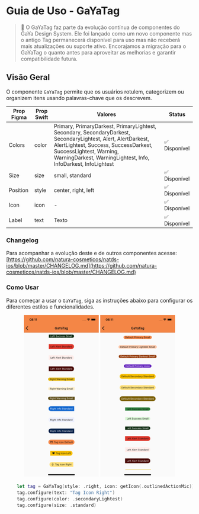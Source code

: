 # Guia de Uso - GaYaTag

> 📢 O GaYaTag faz parte da evolução contínua de componentes do GaYa Design System. Ele foi lançado como um novo componente mas o antigo Tag permanecerá disponível para uso mas não receberá mais atualizações ou suporte ativo. Encorajamos a migração para o GaYaTag o quanto antes para aproveitar as melhorias e garantir compatibilidade futura.


## Visão Geral

O componente `GaYaTag` permite que os usuários rotulem, categorizem ou organizem itens usando palavras-chave que os descrevem.


| Prop Figma       | Prop Swift       |  Valores                    | Status            |
| -------------- | -------------- | ------------------------- | ----------------- |
| Colors          | color          |  Primary, PrimaryDarkest, PrimaryLightest, Secondary, SecondaryDarkest, SecondaryLightest, Alert, AlertDarkest, AlertLightest, Success, SuccessDarkest, SuccessLightest, Warning, WarningDarkest, WarningLightest, Info, InfoDarkest, InfoLightest | ✅  Disponível       |
| Size          | size           | small, standard      | ✅  Disponível       |
| Position          | style      | center, right, left               | ✅  Disponível       |
| Icon          | icon           | -         | ✅  Disponível       |
| Label          | text          | Texto | ✅  Disponível       |

### Changelog

Para acompanhar a evolução deste e de outros componentes acesse: [https://github.com/natura-cosmeticos/natds-ios/blob/master/CHANGELOG.md](https://github.com/natura-cosmeticos/natds-ios/blob/master/CHANGELOG.md)

### Como Usar

Para começar a usar o `GaYaTag`, siga as instruções abaixo para configurar os diferentes estilos e funcionalidades.

<p align="center">
  <img alt="1" src="./images/gayatag1.png" width="40%"> 
  <img alt="2" src="./images/gayatag2.png" width="40%"> 
</p>

```swift
    let tag = GaYaTag(style: .right, icon: getIcon(.outlinedActionMic))
    tag.configure(text: "Tag Icon Right")
    tag.configure(color: .secondaryLightest)
    tag.configure(size: .standard)
```

